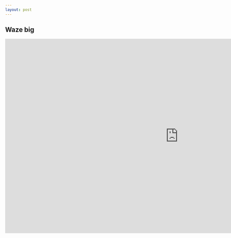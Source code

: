 ```yaml
---
layout: post
---
```


## Waze big

<iframe width="1120" height="630" src="https://www.youtube.com/embed/klUROPbSIVo" frameborder="0" allow="autoplay" allowfullscreen></iframe>
